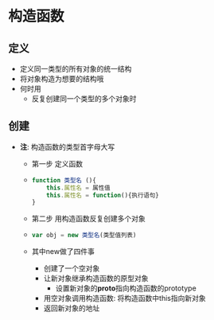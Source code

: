 # 构造函数

## 定义

- 定义同一类型的所有对象的统一结构
- 将对象构造为想要的结构哦
- 何时用
  - 反复创建同一个类型的多个对象时

## 创建

- **注**: 构造函数的类型首字母大写

  - 第一步  定义函数

  - ```javascript
    function 类型名 (){
        this.属性名 = 属性值
        this.属性名 = function(){执行语句}
    }
    ```

  - 第二步 用构造函数反复创建多个对象

  - ```javascript
    var obj = new 类型名(类型值列表)
    ```

  - 其中new做了四件事

    - 创建了一个空对象
    - 让新对象继承构造函数的原型对象
      - 设置新对象的**proto**指向构造函数的prototype
    - 用空对象调用构造函数: 将构造函数中this指向新对象
    - 返回新对象的地址